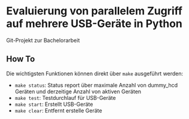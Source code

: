 # Evaluierung von parallelem Zugriff auf mehrere USB-Geräte in Python

Git-Projekt zur Bachelorarbeit

## How To

Die wichtigsten Funktionen können direkt über `make` ausgeführt werden:

- `make status`: Status report über maximale Anzahl von dummy_hcd Geräten und derzeitige Anzahl von aktiven Geräten
- `make test`: Testdurchlauf für USB-Geräte
- `make start`: Erstellt USB-Geräte
- `make clear`: Entfernt erstelle Geräte
